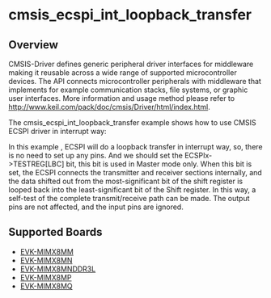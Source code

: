 # cmsis_ecspi_int_loopback_transfer

## Overview
CMSIS-Driver defines generic peripheral driver interfaces for middleware making it reusable across a wide 
range of supported microcontroller devices. The API connects microcontroller peripherals with middleware 
that implements for example communication stacks, file systems, or graphic user interfaces. 
More information and usage method please refer to http://www.keil.com/pack/doc/cmsis/Driver/html/index.html.

The cmsis_ecspi_int_loopback_transfer example shows how to use CMSIS ECSPI driver in interrupt way:
 
In this example , ECSPI will do a loopback transfer in interrupt way, so, there is no need to set up any pins.
And we should set the ECSPIx->TESTREG[LBC] bit, this bit is used in Master mode only. When this bit is set, 
the ECSPI connects the transmitter and receiver sections internally, and the data shifted out from the 
most-significant bit of the shift register is looped back into the least-significant bit of the Shift register.
In this way, a self-test of the complete transmit/receive path can be made. The output pins are not affected, 
and the input pins are ignored.

## Supported Boards
- [EVK-MIMX8MM](../../../_boards/evkmimx8mm/cmsis_driver_examples/ecspi/int_loopback_transfer/example_board_readme.md)
- [EVK-MIMX8MN](../../../_boards/evkmimx8mn/cmsis_driver_examples/ecspi/int_loopback_transfer/example_board_readme.md)
- [EVK-MIMX8MNDDR3L](../../../_boards/evkmimx8mnddr3l/cmsis_driver_examples/ecspi/int_loopback_transfer/example_board_readme.md)
- [EVK-MIMX8MP](../../../_boards/evkmimx8mp/cmsis_driver_examples/ecspi/int_loopback_transfer/example_board_readme.md)
- [EVK-MIMX8MQ](../../../_boards/evkmimx8mq/cmsis_driver_examples/ecspi/int_loopback_transfer/example_board_readme.md)
